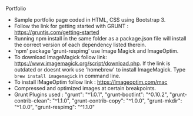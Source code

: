 Portfolio
- Sample portfolio page coded in HTML, CSS using Bootstrap 3.
- Follow the link for getting started with GRUNT : https://gruntjs.com/getting-started
- Running npm install in the same folder as a package.json file will install the correct version of each dependency listed therein.
- 'npm' package 'grunt-respimg' use Image Magick and ImageOptim.
- To download ImageMagick follow link: https://www.imagemagick.org/script/download.php. If the link is outdated or doesnt work use 'homebrew' to install ImageMagick. Type `brew install imagemagick` in command line.
- To install IMageOptim follow link : https://imageoptim.com/mac 
- Compressed and optimized images at certain breakpoints.
- Grunt Plugins used : "grunt": "^1.0.1",
                       "grunt-bootlint": "^0.10.2",
                       "grunt-contrib-clean": "^1.1.0",
                       "grunt-contrib-copy": "^1.0.0",
                       "grunt-mkdir": "^1.0.0",
                       "grunt-respimg": "^1.1.0"